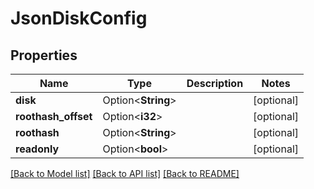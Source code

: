 # JsonDiskConfig

## Properties

Name | Type | Description | Notes
------------ | ------------- | ------------- | -------------
**disk** | Option<**String**> |  | [optional]
**roothash_offset** | Option<**i32**> |  | [optional]
**roothash** | Option<**String**> |  | [optional]
**readonly** | Option<**bool**> |  | [optional]

[[Back to Model list]](../README.md#documentation-for-models) [[Back to API list]](../README.md#documentation-for-api-endpoints) [[Back to README]](../README.md)


